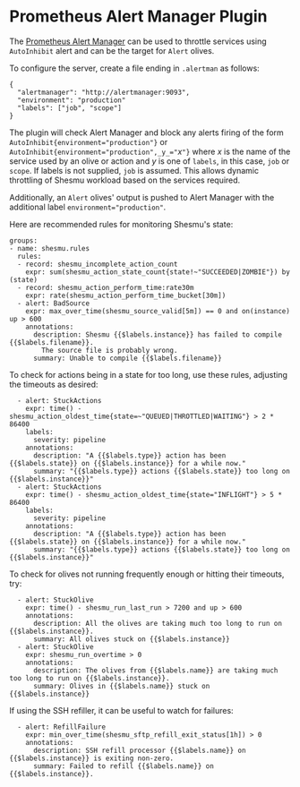 # Prometheus Alert Manager Plugin
The [Prometheus Alert Manager](https://github.com/prometheus/alertmanager) can
be used to throttle services using `AutoInhibit` alert and can be the target
for `Alert` olives.

To configure the server, create a file ending in `.alertman` as follows:

    {
      "alertmanager": "http://alertmanager:9093",
      "environment": "production"
      "labels": ["job", "scope"]
    }

The plugin will check Alert Manager and block any alerts firing of the form
`AutoInhibit{environment="production"}` or
`AutoInhibit{environment="production",_y_="`_x_`"}` where _x_ is the name of
the service used by an olive or action and _y_ is one of `labels`, in this
case, `job` or `scope`. If labels is not supplied, `job` is assumed. This
allows dynamic throttling of Shesmu workload based on the services required.

Additionally, an `Alert` olives' output is pushed to Alert Manager with the
additional label `environment="production"`.

Here are recommended rules for monitoring Shesmu's state:

    groups:
    - name: shesmu.rules
      rules:
      - record: shesmu_incomplete_action_count
        expr: sum(shesmu_action_state_count{state!~"SUCCEEDED|ZOMBIE"}) by (state)
      - record: shesmu_action_perform_time:rate30m
        expr: rate(shesmu_action_perform_time_bucket[30m])
      - alert: BadSource
        expr: max_over_time(shesmu_source_valid[5m]) == 0 and on(instance) up > 600
        annotations:
          description: Shesmu {{$labels.instance}} has failed to compile {{$labels.filename}}.
            The source file is probably wrong.
          summary: Unable to compile {{$labels.filename}}

To check for actions being in a state for too long, use these rules, adjusting the timeouts as desired:

      - alert: StuckActions
        expr: time() - shesmu_action_oldest_time{state=~"QUEUED|THROTTLED|WAITING"} > 2 * 86400
        labels:
          severity: pipeline
        annotations:
          description: "A {{$labels.type}} action has been {{$labels.state}} on {{$labels.instance}} for a while now."
          summary: "{{$labels.type}} actions {{$labels.state}} too long on {{$labels.instance}}"
      - alert: StuckActions
        expr: time() - shesmu_action_oldest_time{state="INFLIGHT"} > 5 * 86400
        labels:
          severity: pipeline
        annotations:
          description: "A {{$labels.type}} action has been {{$labels.state}} on {{$labels.instance}} for a while now."
          summary: "{{$labels.type}} actions {{$labels.state}} too long on {{$labels.instance}}"

To check for olives not running frequently enough or hitting their timeouts, try:

      - alert: StuckOlive
        expr: time() - shesmu_run_last_run > 7200 and up > 600
        annotations:
          description: All the olives are taking much too long to run on {{$labels.instance}}.
          summary: All olives stuck on {{$labels.instance}}
      - alert: StuckOlive
        expr: shesmu_run_overtime > 0
        annotations:
          description: The olives from {{$labels.name}} are taking much too long to run on {{$labels.instance}}.
          summary: Olives in {{$labels.name}} stuck on {{$labels.instance}}

If using the SSH refiller, it can be useful to watch for failures:

      - alert: RefillFailure
        expr: min_over_time(shesmu_sftp_refill_exit_status[1h]) > 0
        annotations:
          description: SSH refill processor {{$labels.name}} on {{$labels.instance}} is exiting non-zero.
          summary: Failed to refill {{$labels.name}} on {{$labels.instance}}.

